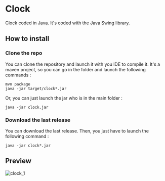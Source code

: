 # Clock
Clock coded in Java. It's coded with the Java Swing library.

## How to install

### Clone the repo
You can clone the repository and launch it with you IDE to compile it. It's a maven project, so you can go in the folder and launch the following commands :
```
mvn package
java -jar target/clock*.jar
```
Or, you can just launch the jar who is in the main folder :
```
java -jar clock.jar
```

### Download the last release
You can download the last release. Then, you just have to launch the following command :
```
java -jar clock*.jar
```

## Preview
![clock_1](https://user-images.githubusercontent.com/95108507/178546955-650badb5-6622-4dbb-9cb8-2def767b877f.png)
